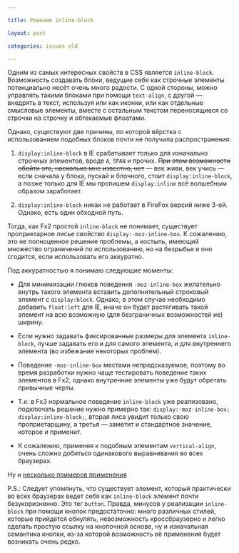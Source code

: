 ```yaml
---

title: Решение inline-block

layout: post

categories: issues old

---
```


Одним из самых интересных свойств в CSS является `inline-block`. Возможность создавать блоки, ведущие себя как строчные элементы потенциально несёт очень много радости. С одной стороны, можно управлять такими блоками при помощи `text-align`, с другой — внедрять в текст, используя или как иконки, или как отдельные смысловые элементы, вместе с остальным текстом переносящиеся со строчки на строчку и обтекаемые флоатами.

Однако, существуют две причины, по которой вёрстка с использованием подобных блоков почти не получила распространения:

1. `display:inline-block` в IE срабатывает только для изначально строчных элементов, вроде `A`, `SPAN` и прочих. <del>При этом возможности обойти это, насколько мне известно, нет</del> — век живи, век учись — если сначала у блока, пускай и блочного, стоит `display:inline-block`, а позже только для IE мы пропишем `display:inline` всё волшебным образом заработает.

2. `display:inline-block` никак не работает в FireFox версий ниже 3-ей. Однако, есть один обходной путь.

Тогда, как Fx2 простой `inline-block` не понимает, существует проприетарное лисье свойство `display:-moz-inline-box`. К сожалению, это не полноценное решение проблемы, а костыль, имеющий множество ограничений по использованию, но на безрыбье и оно сгодится, если использовать его аккуратно.

Под аккуратностью я понимаю следующие моменты:

- Для минимизации глюков поведения `-moz-inline-box` желательно внутрь такого элемента вставить дополнительный строковый элемент с `display:block`. Однако, в этом случае необходимо добавить `float:left` для IE, иначе он будет растягивать такой элемент на всю возможную (для безграничных возможностей ие) ширину.

- Если нужно задавать фиксированные размеры для элемента `inline-block`, лучше задавать его и для самого элемента, и для внутреннего элемента (во избежание некоторых проблем).

- Поведение `-moz-inline-box` местами непредсказуемое, поэтому во время разработки нужно чаще тестировать поведение таких элементов в Fx2, однако внутренние элементы уже будут обретать привычные черты. 

- Т.к. в Fx3 нормальное поведение `inline-block` уже реализовано, подключать решение нужно примерно так: `display:-moz-inline-box; display:inline-block;`, вторая лиса увидит только свою проприетарщину, а третья — заметит и стандартное значение, которое и применит.

- К сожалению, применяя к подобным элементам `vertical-align`, очень сложно добиться одинакового выравнивания во всех браузерах.

Ну и [несколько примеров применения](/demos/inline-block-solved.html)

P.S.: Следует упомянуть, что существует элемент, который практически во всех браузерах ведет себя как `inline-block` элемент почти безукоризненно. Это тег `button`. Правда, минусов у реализации `inline-block` при помощи кнопок предостаточно: много различных стилей, которые прийдется обнулять, невозможность кроссбраузерно и легко сделать простую ссылку на кнопочной основе, ну и изначальная семантика кнопки, из-за которой возможность её применения будет возникать очень редко.

